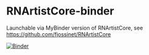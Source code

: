 # RNArtistCore-binder
Launchable via MyBinder version of RNArtistCore,  see https://github.com/fjossinet/RNArtistCore

[![Binder](https://mybinder.org/badge_logo.svg)](https://mybinder.org/v2/gh/fomightez/RNArtistCore-binder/HEAD)